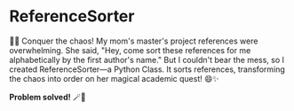 # ReferenceSorter

🧙‍♂️ Conquer the chaos! My mom's master's project references were overwhelming. She said, "Hey, come sort these references for me alphabetically by the first author's name." But I couldn't bear the mess, so I created ReferenceSorter—a Python Class. It sorts references, transforming the chaos into order on her magical academic quest! 😄✨

**Problem solved!** 🪄🎩
